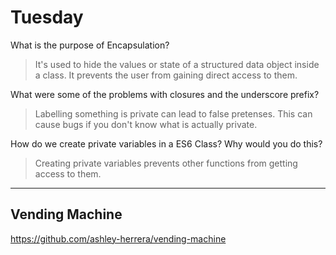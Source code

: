 # Tuesday
What is the purpose of Encapsulation?
>It's used to hide the values or state of a structured data object inside a class. It prevents the user from gaining direct access to them.

What were some of the problems with closures and the underscore prefix?
>Labelling something is private can lead to false pretenses. This can cause bugs if you don't know what is actually private.

How do we create private variables in a ES6 Class? Why would you do this?
>Creating private variables prevents other functions from getting access to them.

---
## Vending Machine
https://github.com/ashley-herrera/vending-machine